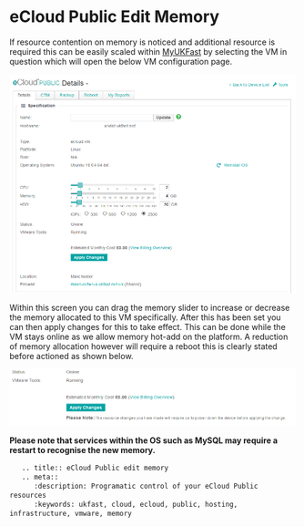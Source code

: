 # eCloud Public Edit Memory

If resource contention on memory is noticed and additional resource is required this can be easily scaled within [MyUKFast](https://my.ukfast.co.uk/ecloud-public) by selecting the VM in question which will open the below VM configuration page.

![vmConfig](files/vmConfigLaunched.png)

Within this screen you can drag the memory slider to increase or decrease the memory allocated to this VM specifically. After this has been set you can then apply changes for this to take effect. This can be done while the VM stays online as we allow memory hot-add on the platform. A reduction of memory allocation however will require a reboot this is clearly stated before actioned as shown below.

![rebootWarning](files/rebootWarning.png)

**Please note that services within the OS such as MySQL may require a restart to recognise the new memory.** 

```eval_rst
   .. title:: eCloud Public edit memory 
   .. meta::
      :description: Programatic control of your eCloud Public resources
      :keywords: ukfast, cloud, ecloud, public, hosting, infrastructure, vmware, memory
```
